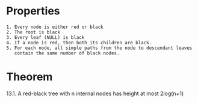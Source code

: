 # Properties
	1. Every node is either red or black
	2. The root is black
	3. Every leaf (NULL) is black
	4. If a node is red, then both its children are black.
	5. For each node, all simple paths from the node to descendant leaves
	   contain the same number of black nodes.

# Theorem
13.1.
	A red-black tree with n internal nodes has height at most 2log(n+1)

